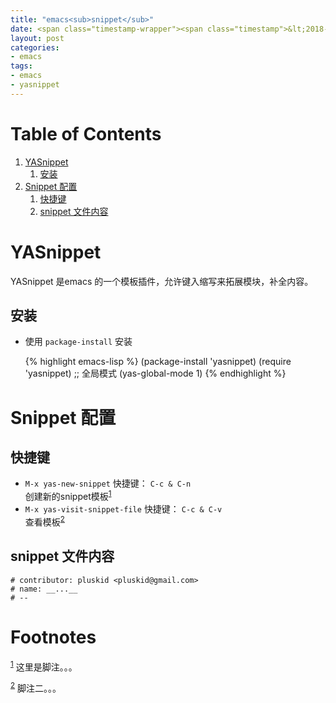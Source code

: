 ```yaml
---
title: "emacs<sub>snippet</sub>"
date: <span class="timestamp-wrapper"><span class="timestamp">&lt;2018-10-16 Tue 15:51&gt;</span></span>
layout: post
categories: 
- emacs
tags: 
- emacs 
- yasnippet
---
```


# Table of Contents

1.  [YASnippet](#org78d7eb2)
    1.  [安装](#org0969a87)
2.  [Snippet 配置](#orgc1df448)
    1.  [快捷键](#org3f949e3)
    2.  [snippet 文件内容](#orgaf0fd5f)


<a id="org78d7eb2"></a>

# YASnippet

YASnippet 是emacs 的一个模板插件，允许键入缩写来拓展模块，补全内容。


<a id="org0969a87"></a>

## 安装

-   使用 `package-install` 安装
    
    {% highlight emacs-lisp %}
    (package-install 'yasnippet)
    (require 'yasnippet)
    ;; 全局模式
    (yas-global-mode 1)
    {% endhighlight %}


<a id="orgc1df448"></a>

# Snippet 配置


<a id="org3f949e3"></a>

## 快捷键

-   `M-x yas-new-snippet` 快捷键： `C-c & C-n`   
    创建新的snippet模板<sup><a id="fnr.1" class="footref" href="#fn.1">1</a></sup>
-   `M-x yas-visit-snippet-file` 快捷键： `C-c & C-v`   
    查看模板<sup><a id="fnr.2" class="footref" href="#fn.2">2</a></sup>


<a id="orgaf0fd5f"></a>

## snippet 文件内容

    # contributor: pluskid <pluskid@gmail.com>
    # name: __...__
    # --

# Footnotes

<sup><a id="fn.1" href="#fnr.1">1</a></sup> 这里是脚注。。。

<sup><a id="fn.2" href="#fnr.2">2</a></sup> 脚注二。。。
